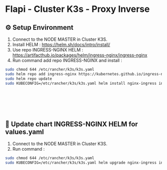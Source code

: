 # Flapi - Cluster K3s - Proxy Inverse

## ⚙️ Setup Environment
1. Connect to the NODE MASTER in Cluster K3S.
2. Install HELM : https://helm.sh/docs/intro/install/
3. Use repo INGRESS-NGINX HELM : https://artifacthub.io/packages/helm/ingress-nginx/ingress-nginx
4. Run command add repo INGRESS-NGINX and install :
```bash
sudo chmod 644 /etc/rancher/k3s/k3s.yaml
sudo helm repo add ingress-nginx https://kubernetes.github.io/ingress-nginx
sudo helm repo update
sudo KUBECONFIG=/etc/rancher/k3s/k3s.yaml helm install nginx-ingress ingress-nginx/ingress-nginx --namespace ingress-nginx --create-namespace --version 4.12.0 --values values.yaml
```

<br /><br /><br /><br />


## 🚀 Update chart INGRESS-NGINX HELM for values.yaml
1. Connect to the NODE MASTER in Cluster K3S.
2. Run command :
```bash
sudo chmod 644 /etc/rancher/k3s/k3s.yaml
sudo KUBECONFIG=/etc/rancher/k3s/k3s.yaml helm upgrade nginx-ingress ingress-nginx/ingress-nginx --namespace ingress-nginx --values values.yaml
```
